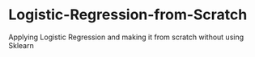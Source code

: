 # Logistic-Regression-from-Scratch
Applying Logistic Regression and making it from scratch without using Sklearn
